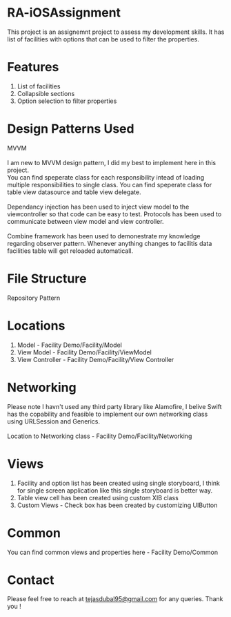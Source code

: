 # RA-iOSAssignment

This project is an assignemnt project to assess my development skills. It has list of facilities with options that can be used to filter the properties. 

# Features
1. List of facilities
2. Collapsible sections
3. Option selection to filter properties

# Design Patterns Used
MVVM 
<br><br>I am new to MVVM design pattern, I did my best to implement here in this project. 
<br>You can find speperate class for each responsibility intead of loading multiple responsibilities to single class. You can find speperate class for table view datasource and table view delegate.
<br><br>Dependancy injection has been used to inject view model to the viewcontroller so that code can be easy to test. Protocols has been used to communicate between view model and view controller.
<br><br>Combine framework has been used to demonestrate my knowledge regarding observer pattern. Whenever anything changes to facilitis data facilities table will get reloaded automaticall. 

# File Structure 
Repository Pattern 

# Locations
1. Model - Facility Demo/Facility/Model
2. View Model - Facility Demo/Facility/ViewModel
3. View Controller - Facility Demo/Facility/View Controller

# Networking
Please note I havn't used any third party library like Alamofire, I belive Swift has the copability and feasible to implement our own networking class using URLSession and Generics. <br><br>Location to Networking class - Facility Demo/Facility/Networking

# Views
1. Facility and option list has been created using single storyboard, I think for single screen application like this single storyboard is better way.
2. Table view cell has been created using custom XIB class 
3. Custom Views - Check box has been created by customizing UIButton

# Common
You can find common views and properties here - Facility Demo/Common

# Contact
Please feel free to reach at tejasdubal95@gmail.com for any queries. Thank you !


